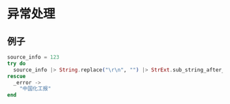 # 异常处理

## 例子

```elixir
source_info = 123
try do
  source_info |> String.replace("\r\n", "") |> StrExt.sub_string_after_string("来源：")
rescue
  _error ->
    "中国化工报"
end
```

